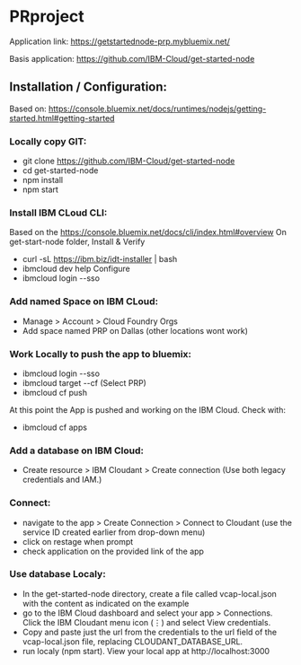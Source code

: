 # PRproject

Application link:
https://getstartednode-prp.mybluemix.net/

Basis application:
https://github.com/IBM-Cloud/get-started-node

## Installation / Configuration:
Based on: https://console.bluemix.net/docs/runtimes/nodejs/getting-started.html#getting-started

### Locally copy GIT:
- git clone https://github.com/IBM-Cloud/get-started-node
- cd get-started-node
- npm install
- npm start

### Install IBM CLoud CLI:
Based on the https://console.bluemix.net/docs/cli/index.html#overview
On get-start-node folder, Install & Verify
- curl -sL https://ibm.biz/idt-installer | bash
- ibmcloud dev help
Configure
-  ibmcloud login --sso

### Add named Space on IBM CLoud:
- Manage > Account > Cloud Foundry Orgs
- Add space named PRP on Dallas (other locations wont work)

### Work Locally to push the app to bluemix:
- ibmcloud login --sso
- ibmcloud target --cf (Select PRP)
- ibmcloud cf push

At this point the App is pushed and working on the IBM Cloud.
Check with:
- ibmcloud cf apps

### Add a database on IBM Cloud:
- Create resource > IBM Cloudant > Create connection (Use both legacy credentials and IAM.)

### Connect:
- navigate to the app > Create Connection > Connect to Cloudant (use the service ID created earlier from drop-down menu)
- click on restage when prompt
- check application on the provided link of the app

### Use database Localy:
- In the get-started-node directory, create a file called vcap-local.json with the content as indicated on the example
- go to the IBM Cloud dashboard and select your app > Connections. Click the IBM Cloudant menu icon (⋮) and select View credentials.
- Copy and paste just the url from the credentials to the url field of the vcap-local.json file, replacing CLOUDANT_DATABASE_URL.
- run localy (npm start). View your local app at http://localhost:3000
